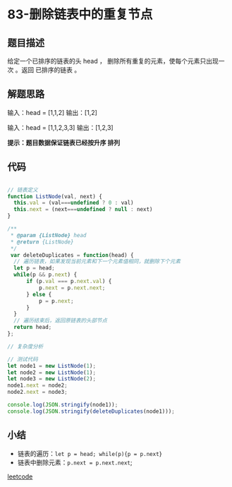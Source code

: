 # 83-删除链表中的重复节点

## 题目描述

给定一个已排序的链表的头 head ， 删除所有重复的元素，使每个元素只出现一次 。返回 已排序的链表 。

## 解题思路

输入：head = [1,1,2]
输出：[1,2]

输入：head = [1,1,2,3,3]
输出：[1,2,3]

**提示：题目数据保证链表已经按升序 排列**

## 代码

```js

// 链表定义
function ListNode(val, next) {
  this.val = (val===undefined ? 0 : val)
  this.next = (next===undefined ? null : next)
}

/**
 * @param {ListNode} head
 * @return {ListNode}
 */
 var deleteDuplicates = function(head) {
  // 遍历链表，如果发现当前元素和下一个元素值相同，就删除下个元素
  let p = head;
  while(p && p.next) {
      if (p.val === p.next.val) {
          p.next = p.next.next;
      } else {
          p = p.next;
      }
  }
  // 遍历结束后，返回原链表的头部节点
  return head;
};

// 复杂度分析

// 测试代码
let node1 = new ListNode(1);
let node2 = new ListNode(1);
let node3 = new ListNode(2);
node1.next = node2;
node2.next = node3;

console.log(JSON.stringify(node1));
console.log(JSON.stringify(deleteDuplicates(node1)));
```

## 小结
- 链表的遍历：`let p = head; while(p){p = p.next}`
- 链表中删除元素：`p.next = p.next.next`;

[leetcode](https://leetcode-cn.com/problems/remove-duplicates-from-sorted-list/)